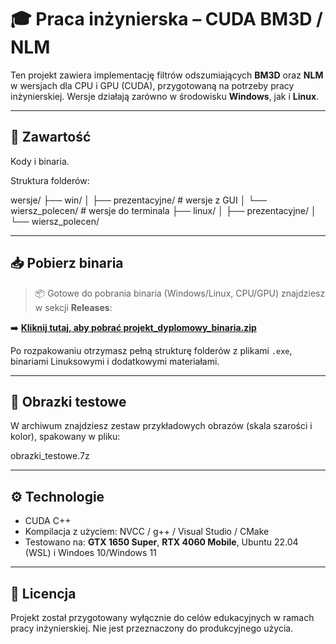 # 🎓 Praca inżynierska – CUDA BM3D / NLM

Ten projekt zawiera implementację filtrów odszumiających **BM3D** oraz **NLM** w wersjach dla CPU i GPU (CUDA), przygotowaną na potrzeby pracy inżynierskiej. Wersje działają zarówno w środowisku **Windows**, jak i **Linux**.

---

## 🧪 Zawartość
Kody i binaria.

Struktura folderów:

wersje/ ├── win/ │ ├── prezentacyjne/ # wersje z GUI │ └── wiersz_polecen/ # wersje do terminala ├── linux/ │ ├── prezentacyjne/ │ └── wiersz_polecen/


---

## 📥 Pobierz binaria

> 📦 Gotowe do pobrania binaria (Windows/Linux, CPU/GPU) znajdziesz w sekcji **Releases**:

➡️ [**Kliknij tutaj, aby pobrać projekt_dyplomowy_binaria.zip**](https://github.com/marwod/projekt-dyplomowy-kody/releases/latest)

Po rozpakowaniu otrzymasz pełną strukturę folderów z plikami `.exe`, binariami Linuksowymi i dodatkowymi materiałami.

---

## 📸 Obrazki testowe

W archiwum znajdziesz zestaw przykładowych obrazów (skala szarości i kolor), spakowany w pliku:

obrazki_testowe.7z


---

## ⚙️ Technologie

- CUDA C++
- Kompilacja z użyciem: NVCC / g++ / Visual Studio / CMake
- Testowano na: **GTX 1650 Super**, **RTX 4060 Mobile**, Ubuntu 22.04 (WSL) i Windoes 10/Windows 11

---

## 📄 Licencja

Projekt został przygotowany wyłącznie do celów edukacyjnych w ramach pracy inżynierskiej. Nie jest przeznaczony do produkcyjnego użycia.
